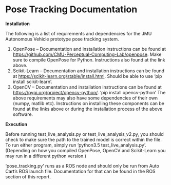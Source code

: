 # Pose Tracking Documentation
**Installation**

The following is a list of requirements and dependencies for the JMU Autonomous Vehicle prototype pose tracking system.
1.	OpenPose – Documentation and installation instructions can be found at https://github.com/CMU-Perceptual-Computing-Lab/openpose. Make sure to compile OpenPose for Python. Instructions also found at the link above. 
2.	Scikit-Learn – Documentation and installation instructions can be found at https://scikit-learn.org/stable/install.html. Should be able to use ‘pip install scikit-learn’. 
3.	OpenCV – Documentation and installation instructions can be found at https://pypi.org/project/opencv-python/. ‘pip install opencv-python’
The above requirements may also have some dependencies of their own (numpy, matlib etc). Instructions on installing these components can be found at the links above or during the installation process of the above software. 


**Execution**

Before running test_live_analysis.py or test_live_analysis_v2.py, you should check to make sure the path to the trained model is correct within the file. To run either program, simply run ‘python3.5 test_live_analysis.py’. (Depending on how you compiled OpenPose, OpenCV and Scikit-Learn you may run in a different python version.)

‘pose_tracking.py’ runs as a ROS node and should only be run from Auto Cart’s  ROS launch file. Documentation for that can be found in the ROS section of this report. 
 
